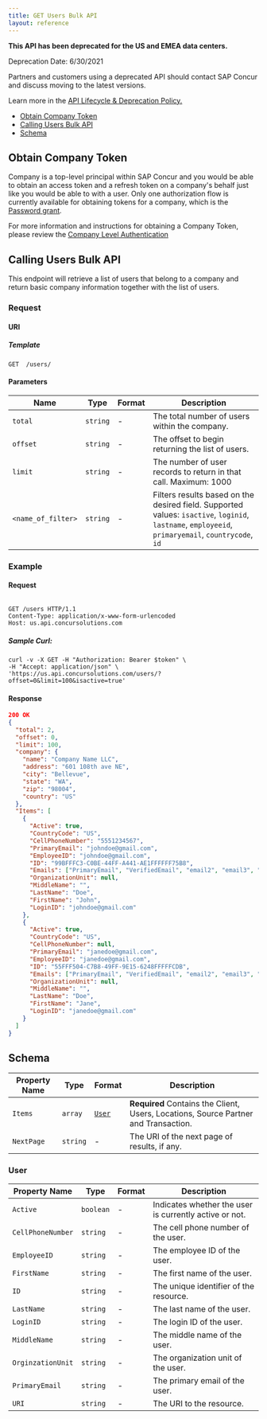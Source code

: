 ```yaml
---
title: GET Users Bulk API
layout: reference
---
```


<div class="alert alert-danger">
  <p><strong>This API has been deprecated for the US and EMEA data centers.</strong></p>
  <p>Deprecation Date: 6/30/2021</p>
  <p>Partners and customers using a deprecated API should contact SAP Concur and discuss moving to the latest versions.</p>
  <p>Learn more in the <a href="/tools-support/deprecation-policy.html">API Lifecycle & Deprecation Policy.</a></p>
</div>

* [Obtain Company Token](#company)
* [Calling Users Bulk API](#usersbulk)
* [Schema](#schema)

## <a name="company"></a>Obtain Company Token

Company is a top-level principal within SAP Concur and you would be able to obtain an access token and a refresh token on a company's behalf just like you would be able to with a user. Only one authorization flow is currently available for obtaining tokens for a company, which is the [Password grant](/api-reference/authentication/apidoc.html#password_grant).

For more information and instructions for obtaining a Company Token, please review the [Company Level Authentication](/https://developer.concur.com/api-reference/authentication/company-auth.html)

## <a name="usersbulk"></a>Calling Users Bulk API

This endpoint will retrieve a list of users that belong to a company and return basic company information together with the list of users.

### Request

#### URI

##### Template

```http
GET  /users/
```

#### Parameters

Name | Type | Format | Description
-----|------| ------ | -----------
`total`|`string` | - |The total number of users within the company.
`offset`|`string` | - |The offset to begin returning the list of users.
`limit`|`string` | - |The number of user records to return in that call. Maximum: 1000
`<name_of_filter>`|`string` | - |Filters results based on the desired field. Supported values: `isactive`, `loginid`, `lastname`, `employeeid`, `primaryemail`, `countrycode`, `id`

### Example

#### Request

```http

GET /users HTTP/1.1
Content-Type: application/x-www-form-urlencoded
Host: us.api.concursolutions.com

```

##### Sample Curl:

```shell
curl -v -X GET -H "Authorization: Bearer $token" \
-H "Accept: application/json" \
'https://us.api.concursolutions.com/users/?offset=0&limit=100&isactive=true'
```

#### Response

```json
200 OK
{
  "total": 2,
  "offset": 0,
  "limit": 100,
  "company": {
    "name": "Company Name LLC",
    "address": "601 108th ave NE",
    "city": "Bellevue",
    "state": "WA",
    "zip": "98004",
    "country": "US"
  },
  "Items": [
    {
      "Active": true,
      "CountryCode": "US",
      "CellPhoneNumber": "5551234567",
      "PrimaryEmail": "johndoe@gmail.com",
      "EmployeeID": "johndoe@gmail.com",
      "ID": "99BFFFC3-C0BE-44FF-A441-AE1FFFFFF75B8",
      "Emails": ["PrimaryEmail", "VerifiedEmail", "email2", "email3", "email4", "email5"],
      "OrganizationUnit": null,
      "MiddleName": "",
      "LastName": "Doe",
      "FirstName": "John",
      "LoginID": "johndoe@gmail.com"
    },
    {
      "Active": true,
      "CountryCode": "US",
      "CellPhoneNumber": null,
      "PrimaryEmail": "janedoe@gmail.com",
      "EmployeeID": "janedoe@gmail.com",
      "ID": "55FFF504-C7B8-49FF-9E15-6248FFFFFCDB",
      "Emails": ["PrimaryEmail", "VerifiedEmail", "email2", "email3", "email4", "email5"],
      "OrganizationUnit": null,
      "MiddleName": "",
      "LastName": "Doe",
      "FirstName": "Jane",
      "LoginID": "janedoe@gmail.com"
    }
  ]
}
```

## <a name="schema"></a>Schema

Property Name|Type|Format|Description
---|---|---|---
`Items`|`array`|[`User`](#user)	|**Required** Contains the Client, Users, Locations, Source Partner and Transaction.
`NextPage`|`string`|-|The URI of the next page of results, if any.

### <a name="user"></a>User

Property Name|Type|Format|Description
---|---|---|---
`Active`|`boolean`|-|Indicates whether the user is currently active or not.
`CellPhoneNumber`|`string`|-|The cell phone number of the user.
`EmployeeID`|`string`|-|The employee ID of the user.
`FirstName`|`string`|-|The first name of the user.
`ID`|`string`|-|The unique identifier of the resource.
`LastName`|`string`|-|The last name of the user.
`LoginID`|`string`|-|The login ID of the user.
`MiddleName`|`string`|-|The middle name of the user.
`OrginzationUnit`|`string`|-|The organization unit of the user.
`PrimaryEmail`|`string`|-|The primary email of the user.
`URI`|`string`|-|The URI to the resource.
